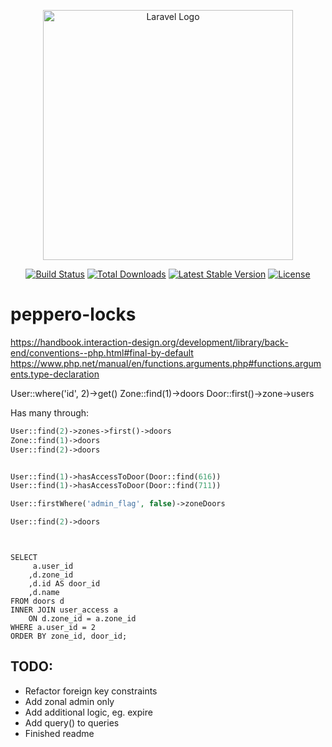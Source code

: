 <p align="center"><a href="https://laravel.com" target="_blank"><img src="https://raw.githubusercontent.com/laravel/art/master/logo-lockup/5%20SVG/2%20CMYK/1%20Full%20Color/laravel-logolockup-cmyk-red.svg" width="400" alt="Laravel Logo"></a></p>

<p align="center">
<a href="https://travis-ci.org/laravel/framework"><img src="https://travis-ci.org/laravel/framework.svg" alt="Build Status"></a>
<a href="https://packagist.org/packages/laravel/framework"><img src="https://img.shields.io/packagist/dt/laravel/framework" alt="Total Downloads"></a>
<a href="https://packagist.org/packages/laravel/framework"><img src="https://img.shields.io/packagist/v/laravel/framework" alt="Latest Stable Version"></a>
<a href="https://packagist.org/packages/laravel/framework"><img src="https://img.shields.io/packagist/l/laravel/framework" alt="License"></a>
</p>


# peppero-locks

https://handbook.interaction-design.org/development/library/back-end/conventions--php.html#final-by-default
https://www.php.net/manual/en/functions.arguments.php#functions.arguments.type-declaration

User::where('id', 2)->get()
Zone::find(1)->doors
Door::first()->zone->users

Has many through:

```PHP
User::find(2)->zones->first()->doors
Zone::find(1)->doors
User::find(2)->doors


User::find(1)->hasAccessToDoor(Door::find(616))
User::find(1)->hasAccessToDoor(Door::find(711))

User::firstWhere('admin_flag', false)->zoneDoors

User::find(2)->doors




```

```MySQL
SELECT
     a.user_id
    ,d.zone_id
    ,d.id AS door_id
    ,d.name
FROM doors d
INNER JOIN user_access a
    ON d.zone_id = a.zone_id
WHERE a.user_id = 2
ORDER BY zone_id, door_id;
```




## TODO: 


- Refactor foreign key constraints
- Add zonal admin only
- Add additional logic, eg. expire
- Add query() to queries
- Finished readme

